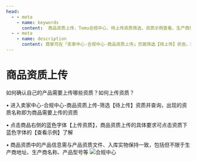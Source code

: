 ```yaml
---
head:
  - - meta
    - name: keywords
      content:  商品资质上传、Temu合规中心、待上传资质筛选、资质示例查看、生产商信息一致性、产品型号匹配、资质查询入口、卖家中心操作、入库实物一致、资质上传要求
  - - meta
    - name: description
      content: 商家可在「卖家中心-合规中心-商品资质上传」页面筛选【待上传】状态，即可查看所需资质清单；点击【上传资质】并按【查看示例】准备文件，确保资质中的生产商名称、地址、产品型号等信息与实物及系统资料完全一致，否则将影响入库及销售。
---
```

# 商品资质上传

如何确认自己的产品需要上传哪些资质？如何上传资质？

• 进入卖家中心-合规中心-商品资质上传-筛选【待上传】资质并查询，出现的资质名称即为商品需要上传的资质

• 点击商品右侧的蓝色字体【上传资质】，商品资质上传的具体要求可点击资质下蓝色字体的【查看示例】了解

• 商品资质中的产品信息需与产品资质文件、入库实物保持一致，包括但不限于生产商地址、生产商名称、产品型号等
![合规中心](/4/zizhi.png)
